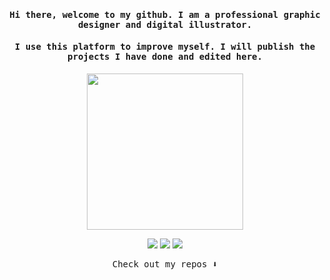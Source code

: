 
<h4 align="center"><samp>Hi there, welcome to my github. I am a professional graphic designer and digital illustrator.</samp></h4>
<h4 align="center"><samp>I use this platform to improve myself. I will publish the projects I have done and edited here.</samp></h4>

<p align="center">
  <img width="250" src="https://camo.githubusercontent.com/32a1c05d689a7b80ec2566e81b9d257ef5854287f65fa14bd82cec278fdf968e/68747470733a2f2f692e696d6775722e636f6d2f383430623050582e676966">
</p>


<p align="center">
<a href= "https://www.behance.net/Whienus"><img src="https://github.com/Whienus/Whienus/assets/38189057/ea3a56bd-5f06-488e-aaea-12c576f05b1d"/></a>
<a href= "https://deviantart.com/whienus"><img src="https://github.com/Whienus/Whienus/assets/38189057/12f4cf9e-cd53-471d-bf7d-c66b874e62bf"/></a>
<a href= "https://ko-fi.com/whienus"><img src="https://img.icons8.com/pastel-glyph/32/000000/like--v1.png"/></a>
</p>

<p align="center"><samp>
Check out my repos ⬇️  
  </samp>
</p>

<!-- ![](https://visitor-badge.glitch.me/badge?page_id=ari-hacks.ari-hacks)
 -->
<!--
**ari-hacks/ari-hacks** is a ✨ _special_ ✨ repository because its `README.md` (this file) appears on your GitHub profile.

Here are some ideas to get you started:

- 🔭 I’m currently working on ...
- 🌱 I’m currently learning ...
- 👯 I’m looking to collaborate on ...
- 🤔 I’m looking for help with ...
- 💬 Ask me about ...
- 📫 How to reach me: ...
- 😄 Pronouns: ...
- ⚡ Fun fact: ...
-->
